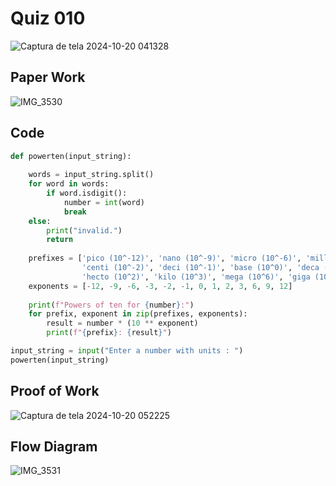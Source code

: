 # Quiz 010

![Captura de tela 2024-10-20 041328](https://github.com/user-attachments/assets/a6d1b292-d38e-418c-a417-f5d8d7181260)

## Paper Work

![IMG_3530](https://github.com/user-attachments/assets/d1968abe-aca0-40d9-bbf4-eaa34baaa39e)

## Code

```py
def powerten(input_string):
    
    words = input_string.split()  
    for word in words:
        if word.isdigit():  
            number = int(word)
            break
    else:
        print("invalid.")
        return
    
    prefixes = ['pico (10^-12)', 'nano (10^-9)', 'micro (10^-6)', 'milli (10^-3)',
                'centi (10^-2)', 'deci (10^-1)', 'base (10^0)', 'deca (10^1)',
                'hecto (10^2)', 'kilo (10^3)', 'mega (10^6)', 'giga (10^9)', 'tera (10^12)']
    exponents = [-12, -9, -6, -3, -2, -1, 0, 1, 2, 3, 6, 9, 12]
    
    print(f"Powers of ten for {number}:")
    for prefix, exponent in zip(prefixes, exponents):
        result = number * (10 ** exponent)
        print(f"{prefix}: {result}")

input_string = input("Enter a number with units : ")
powerten(input_string)

```

## Proof of Work

![Captura de tela 2024-10-20 052225](https://github.com/user-attachments/assets/1a18837f-0c5a-401c-b02f-75c14edcc9c5)

## Flow Diagram

![IMG_3531](https://github.com/user-attachments/assets/1808785a-28c9-4286-8b16-56ba4877187b)

